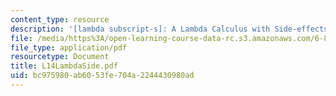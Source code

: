 ```yaml
---
content_type: resource
description: '[lambda subscript-s]: A Lambda Calculus with Side-effects'
file: /media/https%3A/open-learning-course-data-rc.s3.amazonaws.com/6-827-multithreaded-parallelism-languages-and-compilers-fall-2002/bc975980ab6053fe704a2244430980ad_L14LambdaSide.pdf
file_type: application/pdf
resourcetype: Document
title: L14LambdaSide.pdf
uid: bc975980-ab60-53fe-704a-2244430980ad
---
```

